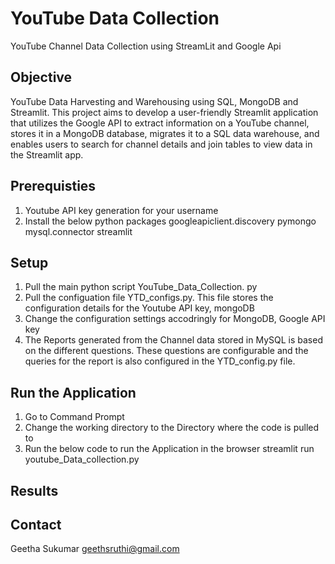 # YouTube Data Collection
YouTube Channel Data Collection using StreamLit and Google Api

## Objective
YouTube Data Harvesting and Warehousing using SQL, MongoDB and Streamlit.
This project aims to develop a user-friendly Streamlit application that utilizes the Google API to extract information on a YouTube channel, stores it in a MongoDB database, migrates it to a SQL data warehouse, and enables users to search for channel details and join tables to view data in the Streamlit app.

## Prerequisties
1. Youtube API key generation for your username
2. Install the below python packages
  googleapiclient.discovery
  pymongo
  mysql.connector
  streamlit
  
## Setup
1. Pull the main python script YouTube_Data_Collection. py
2. Pull the configuation file YTD_configs.py. This file stores the configuration details for the Youtube API key, mongoDB
3. Change the configuration settings accodringly for MongoDB, Google API key
4. The Reports generated from the Channel data stored in MySQL is based on the different questions. These questions are configurable and the queries for the report is also configured in the YTD_config.py file.

## Run the Application
1. Go to Command Prompt
2. Change the working directory to the Directory where the code is pulled to 
3. Run the below code to run the Application in the browser
    streamlit run youtube_Data_collection.py

## Results


## Contact
Geetha Sukumar
geethsruthi@gmail.com

